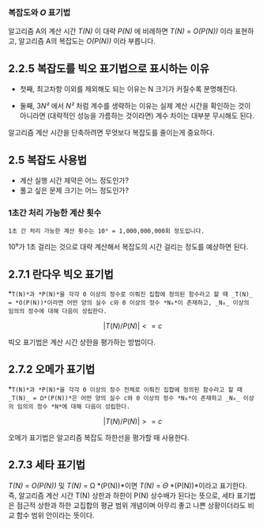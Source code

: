 ### 복잡도와 _O_ 표기법

알고리즘 A의 계산 시간 _T(N)_ 이 대략 _P(N)_ 에 비례하면 _T(N)_ = _O(P(N))_ 이라 표현하고, 알고리즘 A의 복잡도는 _O(P(N))_ 이라 부릅니다.

## 2.2.5 복잡도를 빅오 표기법으로 표시하는 이유

-   첫째, 최고차항 이외를 제외해도 되는 이유는 N 크기가 커질수록 분명해진다.

-   둘째, 3*N²* 에서 _N²_ 처럼 계수를 생략하는 이유는 실제 계산 시간을 확인하는 것이 아니라면 (대략적인 성능을 가름하는 것이라면) 계수 차이는 대부분 무시해도 된다.

알고리즘 계산 시간을 단축하려면 무엇보다 복잡도를 줄이는게 중요하다.

## 2.5 복잡도 사용법

-   계산 실행 시간 제약은 어느 정도인가?
-   풀고 싶은 문제 크기는 어느 정도인가?

### 1초간 처리 가능한 계산 횟수

`1초 간 처리 가능한 계산 횟수는 10⁹ = 1,000,000,000회 정도입니다.`

10⁹가 1초 걸리는 것으로 대략 계산해서 복잡도의 시간 걸리는 정도를 예상하면 된다.

## 2.7.1 란다우 빅오 표기법

*`T(N)*과 *P(N)*을 각각 0 이상의 정수로 이뤄진 집합에 정의된 함수라고 할 때 _T(N)_ = *O(P(N))*이라면 어떤 양의 실수 c와 0 이상의 정수 *N₀*이 존재하고, _N₀_ 이상의 임의의 정수에 대해 다음이 성립한다.`

$$
|T(N) / P(N)| <= c
$$

빅오 표기법은 계산 시간 상한을 평가하는 방법이다.

## 2.7.2 오메가 표기법

*`T(N)*과 *P(N)*을 각각 0 이상의 정수 전체로 이뤄진 집합에 정의된 함수라고 할 때 _T(N)_ = Ω*(P(N))*은 어떤 양의 실수 c와 0 이상의 정수 *N₀*이 존재하고 _N₀_ 이상의 임의의 정수 *N*에 대해 다음이 성립한다.`

$$
|T(N) / P(N)| >= c
$$

오메가 표기법은 알고리즘 복잡도 하한선을 평가할 때 사용한다.

## 2.7.3 세타 표기법

_T(N)_ = _O(P(N))_ 및 _T(N)_ = Ω *(P(N))*이면 _T(N)_ = 𝛩 *(P(N))*이라고 표기한다. 즉, 알고리즘 계산 시간 T(N) 상한과 하한이 P(N) 상수배가 된다는 뜻으로, 세타 표기법은 점근적 상한과 하한 교집합의 평균 범위 개념이며 아무리 좋고 나쁜 상황이더라도 비교 함수 범위 안이라는 뜻이다.
